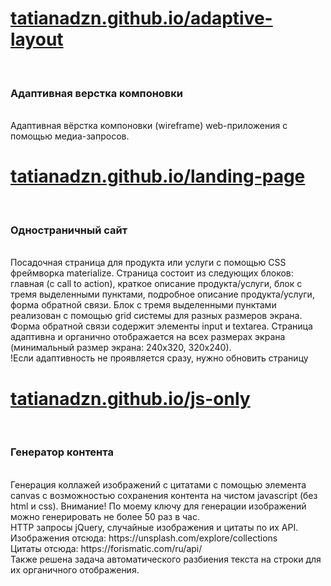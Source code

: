 <h1><a href="https://tatianadzn.github.io/adaptive-layout">tatianadzn.github.io/adaptive-layout</a></h1>
<br><h3>Адаптивная верстка компоновки</h3>
<br>Адаптивная вёрстка компоновки (wireframe) web-приложения с помощью медиа-запросов.

<h1><a href="https://tatianadzn.github.io/landing-page">tatianadzn.github.io/landing-page</a></h1>
<br><h3>Одностраничный сайт</h3>
<br>Посадочная страница для продукта или услуги с помощью CSS фреймворка materialize. Страница состоит из следующих блоков: главная (с call to action), краткое описание продукта/услуги, блок с тремя выделенными пунктами, подробное описание продукта/услуги, форма обратной связи. Блок с тремя выделенными пунктами реализован с помощью grid системы для разных размеров экрана. Форма обратной связи содержит элементы input и textarea. Страница адаптивна и органично отображается на всех размерах экрана (минимальный размер экрана: 240х320, 320х240). 
<br>!Если адаптивность не проявляется сразу, нужно обновить страницу

<h1><a href="https://tatianadzn.github.io/js-only">tatianadzn.github.io/js-only</a></h1>
<br><h3>Генератор контента</h3>
<br>Генерация коллажей изображений с цитатами с помощью элемента canvas с возможностью сохранения контента на чистом javascript (без html и css). 
Внимание! По моему ключу для генерации изображений можно генерировать не более 50 раз в час.
<br>HTTP запросы jQuery, случайные изображения и цитаты по их API.
<br>Изображения отсюда: https://unsplash.com/explore/collections
<br>Цитаты отсюда: https://forismatic.com/ru/api/
<br>Также решена задача автоматического разбиения текста на строки для их органичного отображения.
